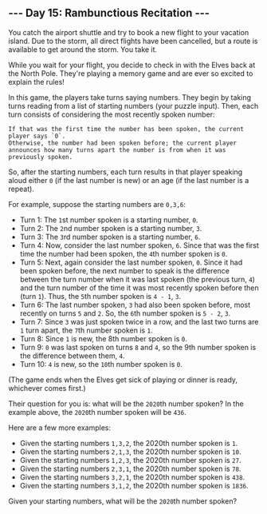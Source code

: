 ## --- Day 15: Rambunctious Recitation ---

You catch the airport shuttle and try to book a new flight to your vacation island. Due to the storm, all direct flights have been cancelled, but a route is available to get around the storm. You take it.

While you wait for your flight, you decide to check in with the Elves back at the North Pole. They're playing a memory game and are ever so excited to explain the rules!

In this game, the players take turns saying numbers. They begin by taking turns reading from a list of starting numbers (your puzzle input). Then, each turn consists of considering the most recently spoken number:

    If that was the first time the number has been spoken, the current player says `0`.
    Otherwise, the number had been spoken before; the current player announces how many turns apart the number is from when it was previously spoken.

So, after the starting numbers, each turn results in that player speaking aloud either `0` (if the last number is new) or an age (if the last number is a repeat).

For example, suppose the starting numbers are `0,3,6`:

   - Turn 1: The `1`st number spoken is a starting number, `0`.
   - Turn 2: The `2`nd number spoken is a starting number, `3`.
   - Turn 3: The `3`rd number spoken is a starting number, `6`.
   - Turn 4: Now, consider the last number spoken, `6`. Since that was the first time the number had been spoken, the `4`th number spoken is `0`.
   - Turn 5: Next, again consider the last number spoken, `0`. Since it had been spoken before, the next number to speak is the difference between the turn number when it was last spoken (the previous turn, `4`) and the turn number of the time it was most recently spoken before then (turn `1`). Thus, the `5`th number spoken is `4 - 1`, `3`.
   - Turn 6: The last number spoken, `3` had also been spoken before, most recently on turns `5` and `2`. So, the `6`th number spoken is `5 - 2`, `3`.
   - Turn 7: Since `3` was just spoken twice in a row, and the last two turns are `1` turn apart, the `7`th number spoken is `1`.
   - Turn 8: Since `1` is new, the 8th number spoken is `0`.
   - Turn 9: `0` was last spoken on turns `8` and `4`, so the 9th number spoken is the difference between them, `4`.
   - Turn 10: `4` is new, so the `10`th number spoken is `0`.

(The game ends when the Elves get sick of playing or dinner is ready, whichever comes first.)

Their question for you is: what will be the `2020`th number spoken? In the example above, the `2020`th number spoken will be `436`.

Here are a few more examples:

   - Given the starting numbers `1,3,2`, the 2020th number spoken is `1`.
   - Given the starting numbers `2,1,3`, the 2020th number spoken is `10`.
   - Given the starting numbers `1,2,3`, the 2020th number spoken is `27`.
   - Given the starting numbers `2,3,1`, the 2020th number spoken is `78`.
   - Given the starting numbers `3,2,1`, the 2020th number spoken is `438`.
   - Given the starting numbers `3,1,2`, the 2020th number spoken is `1836`.

Given your starting numbers, what will be the `2020`th number spoken?
